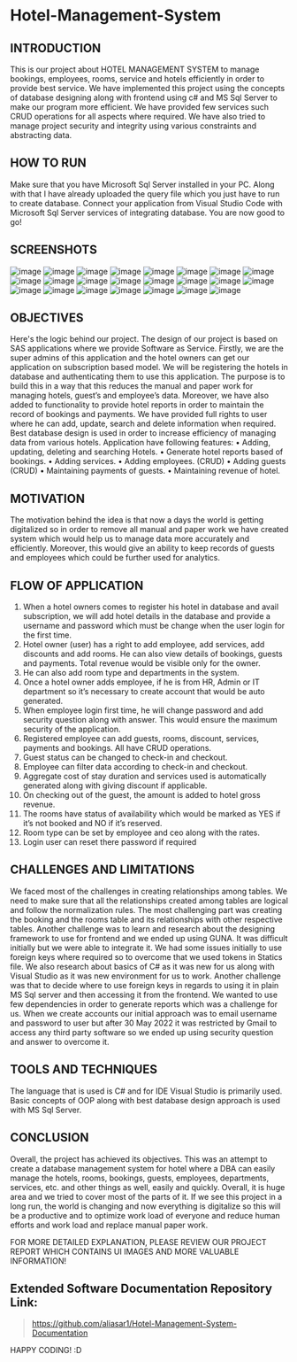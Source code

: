 # Hotel-Management-System

## INTRODUCTION
This is our project about HOTEL MANAGEMENT SYSTEM to manage bookings, employees, 
rooms, service and hotels efficiently in order to provide best service. We have implemented this 
project using the concepts of database designing along with frontend using c# and MS Sql Server 
to make our program more efficient. We have provided few services such CRUD operations for 
all aspects where required. We have also tried to manage project security and integrity using 
various constraints and abstracting data.

## HOW TO RUN
Make sure that you have Microsoft Sql Server installed in your PC. Along with that I have already uploaded the query file which you just have to run to create database. Connect your application from Visual Studio Code with Microsoft Sql Server services of integrating database. You are now good to go! 

## SCREENSHOTS
![image](https://user-images.githubusercontent.com/74453775/194844237-ae852d88-2be9-4d6f-bb05-943125e0e176.png)
![image](https://user-images.githubusercontent.com/74453775/194844305-c8a56825-f212-4fa7-a323-99ca57dd7f21.png)
![image](https://user-images.githubusercontent.com/74453775/194844342-2840c025-5726-4821-8dc3-498136753504.png)
![image](https://user-images.githubusercontent.com/74453775/194844377-04f98059-da06-4c10-9960-c408253856ba.png)
![image](https://user-images.githubusercontent.com/74453775/194844421-80a53c47-ca2d-479f-9780-f3d5b850865e.png)
![image](https://user-images.githubusercontent.com/74453775/194844477-33ba1df0-6db8-46e9-92a0-41db5fba5ad4.png)
![image](https://user-images.githubusercontent.com/74453775/194844545-01c26a2e-65cf-422e-bcbe-545e5fe98cca.png)
![image](https://user-images.githubusercontent.com/74453775/194844605-46958db5-5eec-419f-ad1a-f45b0a102e08.png)
![image](https://user-images.githubusercontent.com/74453775/194844641-7624f77d-f9c4-46da-8086-465c39a086e1.png)
![image](https://user-images.githubusercontent.com/74453775/194844666-ce22dfed-5847-4a49-8858-2d1cc97f2a32.png)
![image](https://user-images.githubusercontent.com/74453775/194844699-a6bbfc48-71dd-44e2-90e5-0ca5efe489fc.png)
![image](https://user-images.githubusercontent.com/74453775/194844733-3e4bd654-ddfa-4a7e-b235-35e77d537ad9.png)
![image](https://user-images.githubusercontent.com/74453775/194844756-03de03df-8924-4be8-a7e0-eb3050c910da.png)
![image](https://user-images.githubusercontent.com/74453775/194844777-50dfbb43-c84d-43cf-9e63-7fa513e25670.png)
![image](https://user-images.githubusercontent.com/74453775/194844826-7bf282bc-15b8-4b30-b526-9fcf131b65cc.png)
![image](https://user-images.githubusercontent.com/74453775/194844961-99e3d6d7-8893-4018-9678-fb2557093a84.png)
![image](https://user-images.githubusercontent.com/74453775/194845062-e285f15a-afc2-491f-b2f9-8eb2123f1910.png)
![image](https://user-images.githubusercontent.com/74453775/194845110-0c79fa34-28fa-47b5-b731-84c4e23193bb.png)
![image](https://user-images.githubusercontent.com/74453775/194845144-aee0fd8c-931f-42b5-93c8-f1ef0c247cdc.png)
![image](https://user-images.githubusercontent.com/74453775/194845170-889eb6d8-f259-4682-94f2-dbdcfa773c9b.png)
![image](https://user-images.githubusercontent.com/74453775/194845204-f1e24881-841b-4827-bc36-d86f15ce80d2.png)
![image](https://user-images.githubusercontent.com/74453775/194845255-a691caea-fdf7-4c2b-a886-ce053146c9ec.png)
![image](https://user-images.githubusercontent.com/74453775/194845282-2b07bfe4-2b35-4363-88f6-84901ef4a0bf.png)


## OBJECTIVES
Here's the logic behind our project. The design of our project is based on SAS applications where 
we provide Software as Service. Firstly, we are the super admins of this application and the hotel 
owners can get our application on subscription based model. We will be registering the hotels in 
database and authenticating them to use this application.
The purpose is to build this in a way that this reduces the manual and paper work for managing 
hotels, guest’s and employee’s data. Moreover, we have also added to functionality to provide 
hotel reports in order to maintain the record of bookings and payments.
We have provided full rights to user where he can add, update, search and delete information when 
required. Best database design is used in order to increase efficiency of managing data from various 
hotels.
Application have following features: 
• Adding, updating, deleting and searching Hotels.
• Generate hotel reports based of bookings.
• Adding services.
• Adding employees. (CRUD)
• Adding guests (CRUD)
• Maintaining payments of guests. 
• Maintaining revenue of hotel.

## MOTIVATION
The motivation behind the idea is that now a days the world is getting digitalized so in order 
to remove all manual and paper work we have created system which would help us to manage 
data more accurately and efficiently. Moreover, this would give an ability to keep records of 
guests and employees which could be further used for analytics.

## FLOW OF APPLICATION
1. When a hotel owners comes to register his hotel in database and avail subscription, we will 
add hotel details in the database and provide a username and password which must be 
change when the user login for the first time.
2. Hotel owner (user) has a right to add employee, add services, add discounts and add rooms. 
He can also view details of bookings, guests and payments. Total revenue would be visible 
only for the owner.
3. He can also add room type and departments in the system.
4. Once a hotel owner adds employee, if he is from HR, Admin or IT department so it’s 
necessary to create account that would be auto generated. 
5. When employee login first time, he will change password and add security question along 
with answer. This would ensure the maximum security of the application.
6. Registered employee can add guests, rooms, discount, services, payments and bookings. All 
have CRUD operations.
7. Guest status can be changed to check-in and checkout. 
8. Employee can filter data according to check-in and checkout.
9. Aggregate cost of stay duration and services used is automatically generated along with 
giving discount if applicable.
10. On checking out of the guest, the amount is added to hotel gross revenue. 
11. The rooms have status of availability which would be marked as YES if it’s not booked and 
NO if it’s reserved.
12. Room type can be set by employee and ceo along with the rates.
13. Login user can reset there password if required

## CHALLENGES AND LIMITATIONS
We faced most of the challenges in creating relationships among tables. We need to make sure that all 
the relationships created among tables are logical and follow the normalization rules. The most 
challenging part was creating the booking and the rooms table and its relationships with other 
respective tables. Another challenge was to learn and research about the designing framework to use 
for frontend and we ended up using GUNA. It was difficult initially but we were able to integrate it. 
We had some issues initially to use foreign keys where required so to overcome that we used tokens in 
Statics file. We also research about basics of C# as it was new for us along with Visual Studio as it was 
new environment for us to work. Another challenge was that to decide where to use foreign keys in 
regards to using it in plain MS Sql server and then accessing it from the frontend. We wanted to use 
few dependencies in order to generate reports which was a challenge for us. When we create accounts 
our initial approach was to email username and password to user but after 30 May 2022 it was 
restricted by Gmail to access any third party software so we ended up using security question and 
answer to overcome it.

## TOOLS AND TECHNIQUES
The language that is used is C# and for IDE Visual Studio is primarily used. Basic concepts of 
OOP along with best database design approach is used with MS Sql Server.

## CONCLUSION
Overall, the project has achieved its objectives. This was an attempt to create a database 
management system for hotel where a DBA can easily manage the hotels, rooms, bookings, 
guests, employees, departments, services, etc. and other things as well, easily and quickly. 
Overall, it is huge area and we tried to cover most of the parts of it. If we see this project in a long 
run, the world is changing and now everything is digitalize so this will be a productive and to 
optimize work load of everyone and reduce human efforts and work load and replace manual 
paper work.

FOR MORE DETAILED EXPLANATION, PLEASE REVIEW OUR PROJECT REPORT WHICH CONTAINS UI IMAGES AND MORE VALUABLE INFORMATION!

## Extended Software Documentation Repository Link:
> https://github.com/aliasar1/Hotel-Management-System-Documentation

HAPPY CODING! :D
